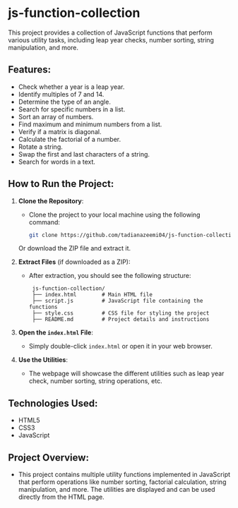 # js-function-collection

This project provides a collection of JavaScript functions that perform various utility tasks, including leap year checks, number sorting, string manipulation, and more.

## Features:
- Check whether a year is a leap year.
- Identify multiples of 7 and 14.
- Determine the type of an angle.
- Search for specific numbers in a list.
- Sort an array of numbers.
- Find maximum and minimum numbers from a list.
- Verify if a matrix is diagonal.
- Calculate the factorial of a number.
- Rotate a string.
- Swap the first and last characters of a string.
- Search for words in a text.

## How to Run the Project:

1. **Clone the Repository**:
   - Clone the project to your local machine using the following command:
     ```bash
     git clone https://github.com/tadianazeemi04/js-function-collection.git
     ```

   Or download the ZIP file and extract it.

2. **Extract Files** (if downloaded as a ZIP):
   - After extraction, you should see the following structure:
     ```plaintext
      js-function-collection/
      ├── index.html        # Main HTML file
      ├── script.js         # JavaScript file containing the functions
      ├── style.css         # CSS file for styling the project
      ├── README.md         # Project details and instructions
     ```

3. **Open the `index.html` File**:
   - Simply double-click `index.html` or open it in your web browser.

4. **Use the Utilities**:
   - The webpage will showcase the different utilities such as leap year check, number sorting, string operations, etc.

## Technologies Used:
- HTML5
- CSS3
- JavaScript

## Project Overview:
- This project contains multiple utility functions implemented in JavaScript that perform operations like number sorting, factorial calculation, string manipulation, and more. The utilities are displayed and can be used directly from the HTML page.
